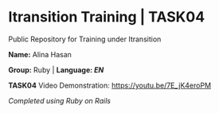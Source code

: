 # Itransition Training | TASK04
Public Repository for Training under Itransition 

 **Name:** Alina Hasan
 
 **Group:** Ruby | **Language: *EN***

**TASK04** 
Video Demonstration: https://youtu.be/7E_jK4eroPM 

*Completed using Ruby on Rails*
